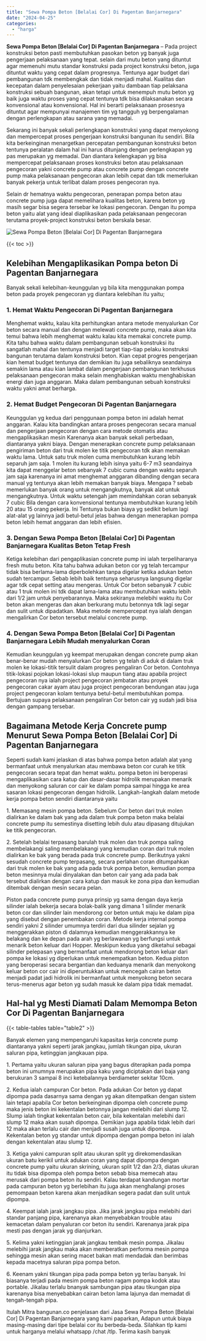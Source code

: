 ```yaml
---
title: "Sewa Pompa Beton [Belalai Cor] Di Pagentan Banjarnegara"
date: "2024-04-25"
categories: 
  - "harga"
---
```


**Sewa Pompa Beton \[Belalai Cor\] Di Pagentan Banjarnegara** – Pada project konstruksi beton pasti membutuhkan pasokan beton yg banyak juga pengerjaan pelaksanaan yang tepat. selain dari mutu beton yang dituntut agar memenuhi mutu standar konstruksi pada project konstruksi beton, juga dituntut waktu yang cepat dalam progresnya. Tentunya agar budget dari pembangunan tdk membengkak dan tidak menjadi mahal. Kualitas dan kecepatan dalam penyelesaian pekerjaan yaitu dambaan tiap pelaksana konstruksi sebuah bangunan, akan tetapi untuk menempuh mutu beton yg baik juga waktu proses yang cepat tentunya tdk bisa dilaksanakan secara konvensional atau konvensional. Hal ini berarti pelaksanaan prosesnya dituntut agar mempunyai manajemen tim yg tangguh yg berpengalaman dengan perlengkapan atau sarana yang memadai.

Sekarang ini banyak sekali perlengkapan konstruksi yang dapat menyokong dan mempercepat proses pengerjaan konstruksi bangunan itu sendiri. Bila kita berkeinginan menargetkan percepatan pembangunan konstruksi beton tentunya peralatan dalam hal ini harus ditunjang dengan perlengkapan yg pas merupakan yg memadai. Dan diantara kelengkapan yg bisa mempercepat pelaksanaan proses konstruksi beton atau pelaksanaan pengecoran yakni concrete pump atau concrete pump dengan concrete pump maka pelaksanaan pengecoran akan lebih cepat dan tdk memerlukan banyak pekerja untuk terlibat dalam proses pengecoran nya.

Selain dr hematnya waktu pengecoran, penerapan pompa beton atau concrete pump juga dapat memelihara kualitas beton, karena beton yg masih segar bisa segera tersebar ke lokasi pengecoran. Dengan itu pompa beton yaitu alat yang ideal diaplikasikan pada pelaksanaan pengecoran terutama proyek-project konstruksi beton berskala besar.

![Sewa Pompa Beton [Belalai Cor] Di Pagentan Banjarnegara](/images/sewa-concrete-pump-12.png)

{{< toc >}}

## Kelebihan Mengaplikasikan Pompa beton Di Pagentan Banjarnegara

Banyak sekali kelebihan-keunggulan yg bila kita menggunakan pompa beton pada proyek pengecoran yg diantara kelebihan itu yaitu;

### 1\. Hemat Waktu Pengecoran Di Pagentan Banjarnegara

Menghemat waktu, kalau kita perhitungkan antara metode menyalurkan Cor beton secara manual dan dengan melewati concrete pump, maka akan kita temui bahwa lebih menghemat waktu kalau kita memakai concrete pump. Kita tahu bahwa waktu dalam pembangunan sebuah konstruksi itu sangatlah mahal dan tentunya menjadi target tiap-tiap pelaku konstruksi bangunan terutama dalam konstruksi beton. Kian cepat progres pengerjaan kian hemat budget tentunya dan demikian itu juga sebaliknya seandainya semakin lama atau kian lambat dalam pengerjaan pembangunan terkhusus pelaksanaan pengecoran maka selain menghabiskan waktu menghabiskan energi dan juga anggaran. Maka dalam pembangunan sebuah konstruksi waktu yakni amat berharga.

### 2\. Hemat Budget Pengecoran Di Pagentan Banjarnegara

Keunggulan yg kedua dari penggunaan pompa beton ini adalah hemat anggaran. Kalau kita bandingkan antara proses pengecoran secara manual dan pengerjaan pengecoran dengan cara metode otomatis atau mengaplikasikan mesin Karenanya akan banyak sekali perbedaan, diantaranya yakni biaya. Dengan menerapkan concrete pump pelaksanaan pengiriman beton dari truk molen ke titik pengecoran tdk akan memakan waktu lama. Untuk satu truk molen cuma membutuhkan kurang lebih separuh jam saja. 1 molen itu kurang lebih isinya yaitu 6-7 m3 seandainya kita dapat menggelar beton sebanyak 7 cubic cuma dengan waktu separuh jam saja karenanya ini amat menghemat anggaran dibanding dengan secara manual yg tentunya akan lebih memakan banyak biaya. Mengapa ? sebab memerlukan banyak orang untuk mengangkutnya, banyak alat untuk mengangkutnya. Untuk waktu setengah jam memindahkan coran sebanyak 7 cubic Bila dengan cara konvensional tentunya membutuhkan kurang lebih 20 atau 15 orang pekerja. Ini Tentunya bukan biaya yg sedikit belum lagi alat-alat yg lainnya jadi betul-betul jelas bahwa dengan menerapkan pompa beton lebih hemat anggaran dan lebih efisien.

### 3\. Dengan Sewa Pompa Beton \[Belalai Cor\] Di Pagentan Banjarnegara Kualitas Beton Tetap Fresh

Ketiga kelebihan dari pengaplikasian concrete pump ini ialah terpeliharanya fresh mutu beton. Kita tahu bahwa adukan beton cor yg telah tercampur tidak bisa berlama-lama diperbolehkan tanpa digelar ketika adukan beton sudah tercampur. Sebab lebih baik tentunya seharusnya langsung digelar agar tdk cepat setting atau mengeras. Untuk Cor beton sebanyak 7 cubic atau 1 truk molen ini tdk dapat lama-lama atau membutuhkan waktu lebih dari 1/2 jam untuk penyebarannya. Maka sekiranya melebihi waktu itu Cor beton akan mengeras dan akan berkurang mutu betonnya tdk lagi segar dan sulit untuk dipadatkan. Maka metode mempercepat nya ialah dengan mengalirkan Cor beton tersebut melalui concrete pump.

### 4\. Dengan Sewa Pompa Beton \[Belalai Cor\] Di Pagentan Banjarnegara Lebih Mudah menyalurkan Coran

Kemudian keunggulan yg keempat merupakan dengan concrete pump akan benar-benar mudah menyalurkan Cor beton yg telah di aduk di dalam truk molen ke lokasi-titik tersulit dalam progres pengaliran Cor beton. Contohnya titik-lokasi pojokan lokasi-lokasi slup maupun tiang atau apabila project pengecoran nya ialah project pengecoran jembatan atau proyek pengecoran cakar ayam atau juga project pengecoran bendungan atau juga project pengecoran kolam tentunya betul-betul membutuhkan pompa. Bertujuan supaya pelaksanaan pengaliran Cor beton cair yg sudah jadi bisa dengan gampang tersebar.

## Bagaimana Metode Kerja Concrete pump Menurut Sewa Pompa Beton \[Belalai Cor\] Di Pagentan Banjarnegara

Seperti sudah kami jelaskan di atas bahwa pompa beton adalah alat yang bermanfaat untuk menyalurkan atau membawa beton cor curah ke titik pengecoran secara tepat dan hemat waktu. pompa beton ini beroperasi mengaplikasikan cara katup dan dasar-dasar hidrolik merupakan menarik dan menyokong saluran cor cair ke dalam pompa sampai hingga ke area sasaran lokasi pengecoran dengan hidrolik. Langkah-langkah dalam metode kerja pompa beton sendiri diantaranya yaitu

1\. Memasang mesin pompa beton. Sebelum Cor beton dari truk molen dialirkan ke dalam bak yang ada dalam truk pompa beton maka belalai concrete pump itu semestinya disetting lebih dulu atau dipasang ditujukan ke titik pengecoran.

2\. Setelah belalai terpasang barulah truk molen dan truk pompa saling membelakangi saling membelakangi yang kemudian coran dari truk molen dialirkan ke bak yang berada pada truk concrete pump. Berikutnya yakni sesudah concrete pump terpasang, secara perlahan coran ditumpahkan dari truk molen ke bak yang ada pada truk pompa beton, kemudian pompa beton mesinnya mulai dinyalakan dan beton cair yang ada pada bak tersebut dialirkan dengan cara katup dan masuk ke zona pipa dan kemudian ditembak dengan mesin secara pelan.

Piston pada concrete pump punya prinsip yg sama dengan daya kerja silinder ialah bekerja secara bolak-balik yang dimana 1 silinder menarik beton cor dan silinder lain mendorong cor beton untuk maju ke dalam pipa yang disebut dengan penembakan coran. Metode kerja internal pompa sendiri yakni 2 silinder umumnya terdiri dari dua silinder sejalan yg menggerakkan piston di dalamnya kemudian menggerakkannya ke belakang dan ke depan pada arah yg berlawanan yg berfungsi untuk menarik beton keluar dari Hopper. Meskipun kedua yang diketahui sebagai silinder pelepasan yang bermanfaat untuk mendorong beton keluar dari pompa ke lokasi yg diperlukan untuk menempatkan beton. Kedua piston yang beroperasi secara bergantian dan keduanya menarik dan menyokong keluar beton cor cair ini diperuntukkan untuk mencegah cairan beton menjadi padat jadi hidrolik ini bermanfaat untuk menyokong beton secara terus-menerus agar beton yg sudah masuk ke dalam pipa tidak memadat.

## Hal-hal yg Mesti Diamati Dalam Memompa Beton Cor Di Pagentan Banjarnegara

{{< table-tables table="table2" >}}

Banyak elemen yang mempengaruhi kapasitas kerja concrete pump diantaranya yakni seperti jarak jangkau, jumlah tikungan pipa, ukuran saluran pipa, ketinggian jangkauan pipa.

1\. Pertama yaitu ukuran saluran pipa yang bagus diterapkan pada pompa beton ini umumnya merupakan pipa kaku yang diciptakan dari baja yang berukuran 3 sampai 8 inci ketebalannya berdiameter sekitar 10cm.

2\. Kedua ialah campuran Cor beton. Pada adukan Cor beton yg dapat dipompa pada dasarnya sama dengan yg akan ditempatkan dengan sistem lain tetapi apabila Cor beton berkeinginan dipompa oleh concrete pump maka jenis beton ini kekentalan betonnya jangan melebihi dari slump 12. Slump ialah tingkat kekentalan beton cair, bila kekentalan melebihi dari slump 12 maka akan susah dipompa. Demikian juga apabila tidak lebih dari 12 maka akan terlalu cair dan menjadi susah juga untuk dipompa. Kekentalan beton yg standar untuk dipompa dengan pompa beton ini ialah dengan kekentalan atau slump 12.

3\. Ketiga yakni campuran split atau ukuran split yg direkomendasikan ukuran batu kerikil untuk adukan coran yang dapat dipompa dengan concrete pump yaitu ukuran skrining, ukuran split 1/2 dan 2/3, diatas ukuran itu tidak bisa dipompa oleh pompa beton sebab bisa memecah atau merusak dari pompa beton itu sendiri. Kalau terdapat kandungan mortar pada campuran beton yg berlebihan itu juga akan menghalangi proses pemompaan beton karena akan menjadikan segera padat dan sulit untuk dipompa.

4\. Keempat ialah jarak jangkau pipa. Jika jarak jangkau pipa melebihi dari standar panjang pipa, karenanya akan menyebabkan trouble atau kemacetan dalam penyaluran cor beton itu sendiri. Karenanya jarak pipa mesti pas dengan jarak yg dianjurkan.

5\. Kelima yakni ketinggian jarak jangkau tembak mesin pompa. Jikalau melebihi jarak jangkau maka akan memberatkan performa mesin pompa sehingga mesin akan sering macet bakan mati mendadak dan berimbas kepada macetnya saluran pipa pompa beton.

6\. Keenam yakni tikungan pipa pada pompa beton yg terlau banyak. Ini biasanya terjadi pada mesim pompa beton ragam pompa kodok atau portable. Jikalau terlalu bnanyak sambungan pipa atau tikungan pipa karenanya bisa menyebabkan cairan beton lama lajunya dan memadat di tengah-tengah pipa.

Itulah Mitra bangunan.co penjelasan dari Jasa Sewa Pompa Beton \[Belalai Cor\] Di Pagentan Banjarnegara yang kami paparkan, Adapun untuk biaya masing-masing dari tipe belalai cor itu berbeda-beda. Silahkan tlp kami untuk harganya melalui whatsapp /chat /tlp. Terima kasih banyak
